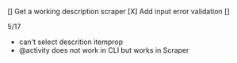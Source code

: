[] Get a working description scraper
[X] Add input error validation
[]

5/17
- can't select descrition itemprop
-  @activity does not work in CLI but works in Scraper
